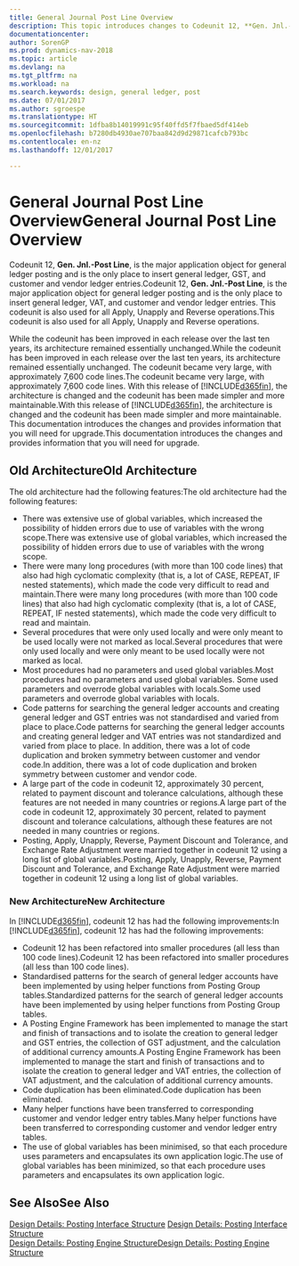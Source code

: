 ```yaml
---
title: General Journal Post Line Overview
description: This topic introduces changes to Codeunit 12, **Gen. Jnl.-Post Line**, which is the major application object for general ledger posting and is the only place to insert general ledger, GST, and customer and vendor ledger entries.
documentationcenter: 
author: SorenGP
ms.prod: dynamics-nav-2018
ms.topic: article
ms.devlang: na
ms.tgt_pltfrm: na
ms.workload: na
ms.search.keywords: design, general ledger, post
ms.date: 07/01/2017
ms.author: sgroespe
ms.translationtype: HT
ms.sourcegitcommit: 1dfba8b14019991c95f40ffd5f7fbaed5df414eb
ms.openlocfilehash: b7280db4930ae707baa842d9d29871cafcb793bc
ms.contentlocale: en-nz
ms.lasthandoff: 12/01/2017

---
```

# <a name="general-journal-post-line-overview"></a><span data-ttu-id="dad01-103">General Journal Post Line Overview</span><span class="sxs-lookup"><span data-stu-id="dad01-103">General Journal Post Line Overview</span></span>
<span data-ttu-id="dad01-104">Codeunit 12, **Gen. Jnl.-Post Line**, is the major application object for general ledger posting and is the only place to insert general ledger, GST, and customer and vendor ledger entries.</span><span class="sxs-lookup"><span data-stu-id="dad01-104">Codeunit 12, **Gen. Jnl.-Post Line**, is the major application object for general ledger posting and is the only place to insert general ledger, VAT, and customer and vendor ledger entries.</span></span> <span data-ttu-id="dad01-105">This codeunit is also used for all Apply, Unapply and Reverse operations.</span><span class="sxs-lookup"><span data-stu-id="dad01-105">This codeunit is also used for all Apply, Unapply and Reverse operations.</span></span>  
  
<span data-ttu-id="dad01-106">While the codeunit has been improved in each release over the last ten years, its architecture remained essentially unchanged.</span><span class="sxs-lookup"><span data-stu-id="dad01-106">While the codeunit has been improved in each release over the last ten years, its architecture remained essentially unchanged.</span></span> <span data-ttu-id="dad01-107">The codeunit became very large, with approximately 7,600 code lines.</span><span class="sxs-lookup"><span data-stu-id="dad01-107">The codeunit became very large, with approximately 7,600 code lines.</span></span> <span data-ttu-id="dad01-108">With this release of [!INCLUDE[d365fin](includes/d365fin_md.md)], the architecture is changed and the codeunit has been made simpler and more maintainable.</span><span class="sxs-lookup"><span data-stu-id="dad01-108">With this release of [!INCLUDE[d365fin](includes/d365fin_md.md)], the architecture is changed and the codeunit has been made simpler and more maintainable.</span></span> <span data-ttu-id="dad01-109">This documentation introduces the changes and provides information that you will need for upgrade.</span><span class="sxs-lookup"><span data-stu-id="dad01-109">This documentation introduces the changes and provides information that you will need for upgrade.</span></span>  
  
## <a name="old-architecture"></a><span data-ttu-id="dad01-110">Old Architecture</span><span class="sxs-lookup"><span data-stu-id="dad01-110">Old Architecture</span></span>  
<span data-ttu-id="dad01-111">The old architecture had the following features:</span><span class="sxs-lookup"><span data-stu-id="dad01-111">The old architecture had the following features:</span></span>  
  
* <span data-ttu-id="dad01-112">There was extensive use of global variables, which increased the possibility of hidden errors due to use of variables with the wrong scope.</span><span class="sxs-lookup"><span data-stu-id="dad01-112">There was extensive use of global variables, which increased the possibility of hidden errors due to use of variables with the wrong scope.</span></span>  
* <span data-ttu-id="dad01-113">There were many long procedures (with more than 100 code lines) that also had high cyclomatic complexity (that is, a lot of CASE, REPEAT, IF nested statements), which made the code very difficult to read and maintain.</span><span class="sxs-lookup"><span data-stu-id="dad01-113">There were many long procedures (with more than 100 code lines) that also had high cyclomatic complexity (that is, a lot of CASE, REPEAT, IF nested statements), which made the code very difficult to read and maintain.</span></span>  
* <span data-ttu-id="dad01-114">Several procedures that were only used locally and were only meant to be used locally were not marked as local.</span><span class="sxs-lookup"><span data-stu-id="dad01-114">Several procedures that were only used locally and were only meant to be used locally were not marked as local.</span></span>  
* <span data-ttu-id="dad01-115">Most procedures had no parameters and used global variables.</span><span class="sxs-lookup"><span data-stu-id="dad01-115">Most procedures had no parameters and used global variables.</span></span> <span data-ttu-id="dad01-116">Some used parameters and overrode global variables with locals.</span><span class="sxs-lookup"><span data-stu-id="dad01-116">Some used parameters and overrode global variables with locals.</span></span>  
* <span data-ttu-id="dad01-117">Code patterns for searching the general ledger accounts and creating general ledger and GST entries was not standardised and varied from place to place.</span><span class="sxs-lookup"><span data-stu-id="dad01-117">Code patterns for searching the general ledger accounts and creating general ledger and VAT entries was not standardized and varied from place to place.</span></span> <span data-ttu-id="dad01-118">In addition, there was a lot of code duplication and broken symmetry between customer and vendor code.</span><span class="sxs-lookup"><span data-stu-id="dad01-118">In addition, there was a lot of code duplication and broken symmetry between customer and vendor code.</span></span>  
* <span data-ttu-id="dad01-119">A large part of the code in codeunit 12, approximately 30 percent, related to payment discount and tolerance calculations, although these features are not needed in many countries or regions.</span><span class="sxs-lookup"><span data-stu-id="dad01-119">A large part of the code in codeunit 12, approximately 30 percent, related to payment discount and tolerance calculations, although these features are not needed in many countries or regions.</span></span>  
* <span data-ttu-id="dad01-120">Posting, Apply, Unapply, Reverse, Payment Discount and Tolerance, and Exchange Rate Adjustment were married together in codeunit 12 using a long list of global variables.</span><span class="sxs-lookup"><span data-stu-id="dad01-120">Posting, Apply, Unapply, Reverse, Payment Discount and Tolerance, and Exchange Rate Adjustment were married together in codeunit 12 using a long list of global variables.</span></span>  
  
### <a name="new-architecture"></a><span data-ttu-id="dad01-121">New Architecture</span><span class="sxs-lookup"><span data-stu-id="dad01-121">New Architecture</span></span>  
<span data-ttu-id="dad01-122">In [!INCLUDE[d365fin](includes/d365fin_md.md)], codeunit 12 has had the following improvements:</span><span class="sxs-lookup"><span data-stu-id="dad01-122">In [!INCLUDE[d365fin](includes/d365fin_md.md)], codeunit 12 has had the following improvements:</span></span>  
  
* <span data-ttu-id="dad01-123">Codeunit 12 has been refactored into smaller procedures (all less than 100 code lines).</span><span class="sxs-lookup"><span data-stu-id="dad01-123">Codeunit 12 has been refactored into smaller procedures (all less than 100 code lines).</span></span>  
* <span data-ttu-id="dad01-124">Standardised patterns for the search of general ledger accounts have been implemented by using helper functions from Posting Group tables.</span><span class="sxs-lookup"><span data-stu-id="dad01-124">Standardized patterns for the search of general ledger accounts have been implemented by using helper functions from Posting Group tables.</span></span>  
* <span data-ttu-id="dad01-125">A Posting Engine Framework has been implemented to manage the start and finish of transactions and to isolate the creation to general ledger and GST entries, the collection of GST adjustment, and the calculation of additional currency amounts.</span><span class="sxs-lookup"><span data-stu-id="dad01-125">A Posting Engine Framework has been implemented to manage the start and finish of transactions and to isolate the creation to general ledger and VAT entries, the collection of VAT adjustment, and the calculation of additional currency amounts.</span></span>  
* <span data-ttu-id="dad01-126">Code duplication has been eliminated.</span><span class="sxs-lookup"><span data-stu-id="dad01-126">Code duplication has been eliminated.</span></span>  
* <span data-ttu-id="dad01-127">Many helper functions have been transferred to corresponding customer and vendor ledger entry tables.</span><span class="sxs-lookup"><span data-stu-id="dad01-127">Many helper functions have been transferred to corresponding customer and vendor ledger entry tables.</span></span>  
* <span data-ttu-id="dad01-128">The use of global variables has been minimised, so that each procedure uses parameters and encapsulates its own application logic.</span><span class="sxs-lookup"><span data-stu-id="dad01-128">The use of global variables has been minimized, so that each procedure uses parameters and encapsulates its own application logic.</span></span>  
  
## <a name="see-also"></a><span data-ttu-id="dad01-129">See Also</span><span class="sxs-lookup"><span data-stu-id="dad01-129">See Also</span></span>  
<span data-ttu-id="dad01-130">[Design Details: Posting Interface Structure](design-details-posting-interface-structure.md) </span><span class="sxs-lookup"><span data-stu-id="dad01-130">[Design Details: Posting Interface Structure](design-details-posting-interface-structure.md) </span></span>  
[<span data-ttu-id="dad01-131">Design Details: Posting Engine Structure</span><span class="sxs-lookup"><span data-stu-id="dad01-131">Design Details: Posting Engine Structure</span></span>](design-details-posting-engine-structure.md)

